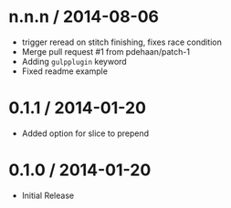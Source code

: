 
n.n.n / 2014-08-06 
==================

 * trigger reread on stitch finishing, fixes race condition
 * Merge pull request #1 from pdehaan/patch-1
 * Adding `gulpplugin` keyword
 * Fixed readme example

0.1.1 / 2014-01-20 
==================

 * Added option for slice to prepend

0.1.0 / 2014-01-20 
==================

 * Initial Release
